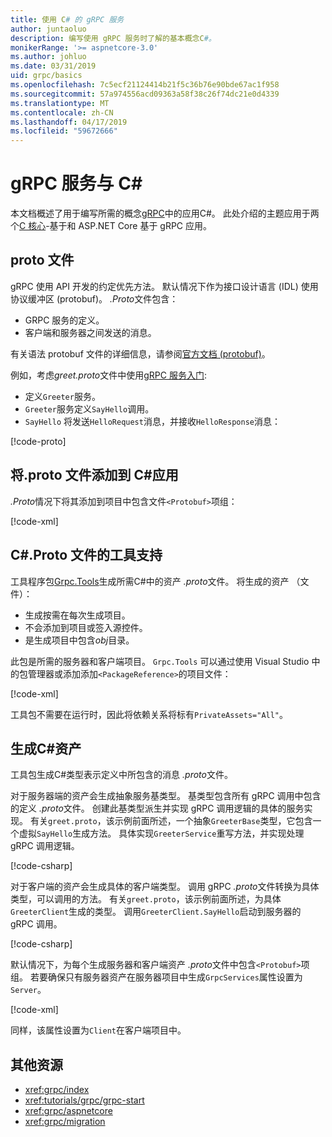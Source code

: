```yaml
---
title: 使用 C# 的 gRPC 服务
author: juntaoluo
description: 编写使用 gRPC 服务时了解的基本概念C#。
monikerRange: '>= aspnetcore-3.0'
ms.author: johluo
ms.date: 03/31/2019
uid: grpc/basics
ms.openlocfilehash: 7c5ecf21124414b21f5c36b76e90bde67ac1f958
ms.sourcegitcommit: 57a974556acd09363a58f38c26f74dc21e0d4339
ms.translationtype: MT
ms.contentlocale: zh-CN
ms.lasthandoff: 04/17/2019
ms.locfileid: "59672666"
---
```

# <a name="grpc-services-with-c"></a>gRPC 服务与 C\#

本文档概述了用于编写所需的概念[gRPC](https://grpc.io/docs/guides/)中的应用C#。 此处介绍的主题应用于两个[C 核心](https://grpc.io/blog/grpc-stacks)-基于和 ASP.NET Core 基于 gRPC 应用。

## <a name="proto-file"></a>proto 文件

gRPC 使用 API 开发的约定优先方法。 默认情况下作为接口设计语言 (IDL) 使用协议缓冲区 (protobuf)。 *.Proto*文件包含：

* GRPC 服务的定义。
* 客户端和服务器之间发送的消息。

有关语法 protobuf 文件的详细信息，请参阅[官方文档 (protobuf)](https://developers.google.com/protocol-buffers/docs/proto3)。

例如，考虑*greet.proto*文件中使用[gRPC 服务入门](xref:tutorials/grpc/grpc-start):

* 定义`Greeter`服务。
* `Greeter`服务定义`SayHello`调用。
* `SayHello` 将发送`HelloRequest`消息，并接收`HelloResponse`消息：

[!code-proto[](~/tutorials/grpc/grpc-start/samples/GrpcGreeter/Protos/greet.proto)]

## <a name="add-a-proto-file-to-a-c-app"></a>将.proto 文件添加到 C\#应用

*.Proto*情况下将其添加到项目中包含文件`<Protobuf>`项组：

[!code-xml[](~/tutorials/grpc/grpc-start/samples/GrpcGreeter/GrpcGreeter.csproj?highlight=2&range=7-11)]

## <a name="c-tooling-support-for-proto-files"></a>C#.Proto 文件的工具支持

工具程序包[Grpc.Tools](https://www.nuget.org/packages/Grpc.Tools/)生成所需C#中的资产 *.proto*文件。 将生成的资产 （文件）：

* 生成按需在每次生成项目。
* 不会添加到项目或签入源控件。
* 是生成项目中包含*obj*目录。

此包是所需的服务器和客户端项目。 `Grpc.Tools` 可以通过使用 Visual Studio 中的包管理器或添加添加`<PackageReference>`的项目文件：

[!code-xml[](~/tutorials/grpc/grpc-start/samples/GrpcGreeter/GrpcGreeter.csproj?highlight=1&range=17)]

工具包不需要在运行时，因此将依赖关系将标有`PrivateAssets="All"`。

## <a name="generated-c-assets"></a>生成C#资产

工具包生成C#类型表示定义中所包含的消息 *.proto*文件。

对于服务器端的资产会生成抽象服务基类型。 基类型包含所有 gRPC 调用中包含的定义 *.proto*文件。 创建此基类型派生并实现 gRPC 调用逻辑的具体的服务实现。 有关`greet.proto`，该示例前面所述，一个抽象`GreeterBase`类型，它包含一个虚拟`SayHello`生成方法。 具体实现`GreeterService`重写方法，并实现处理 gRPC 调用逻辑。

[!code-csharp[](~/tutorials/grpc/grpc-start/samples/GrpcGreeter/Services/GreeterService.cs?name=snippet)]

对于客户端的资产会生成具体的客户端类型。 调用 gRPC *.proto*文件转换为具体类型，可以调用的方法。 有关`greet.proto`，该示例前面所述，为具体`GreeterClient`生成的类型。 调用`GreeterClient.SayHello`启动到服务器的 gRPC 调用。

[!code-csharp[](~/tutorials/grpc/grpc-start/samples/GrpcGreeterClient/Program.cs?highlight=5-8&name=snippet)]

默认情况下，为每个生成服务器和客户端资产 *.proto*文件中包含`<Protobuf>`项组。 若要确保只有服务器资产在服务器项目中生成`GrpcServices`属性设置为`Server`。

[!code-xml[](~/tutorials/grpc/grpc-start/samples/GrpcGreeter/GrpcGreeter.csproj?highlight=2&range=7-11)]

同样，该属性设置为`Client`在客户端项目中。

## <a name="additional-resources"></a>其他资源

* <xref:grpc/index>
* <xref:tutorials/grpc/grpc-start>
* <xref:grpc/aspnetcore>
* <xref:grpc/migration>
